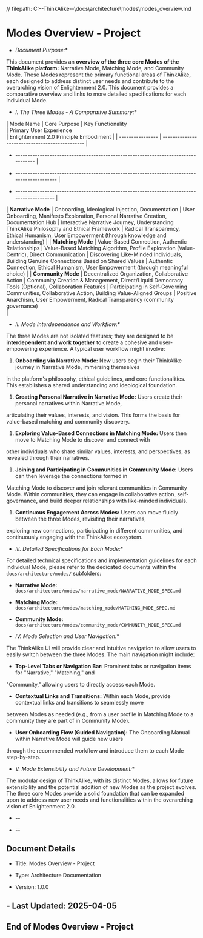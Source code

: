 // filepath: C:\--ThinkAlike--\docs\architecture\modes\modes_overview.md

# Modes Overview - Project

* *Document Purpose:**

This document provides an **overview of the three core Modes of the ThinkAlike platform:** Narrative Mode, Matching
Mode, and Community Mode.  These Modes represent the primary functional areas of ThinkAlike, each designed to address
distinct user needs and contribute to the overarching vision of Enlightenment 2.0.  This document provides a comparative
overview and links to more detailed specifications for each individual Mode.

* *I.  The Three Modes - A Comparative Summary:**

| Mode Name        | Core Purpose                                   | Key Functionality                                 
                               | Primary User Experience                                                                
 | Enlightenment 2.0 Principle Embodiment                                                   |
| ---------------- | ---------------------------------------------- |

* ---------------------------------------------------------------------------------- |

* ------------------------------------------------------------------------------------------- |

* ------------------------------------------------------------------------------------------ |

| **Narrative Mode** | Onboarding, Ideological Injection, Documentation | User Onboarding, Manifesto Exploration,
Personal Narrative Creation, Documentation Hub | Interactive Narrative Journey, Understanding ThinkAlike Philosophy and
Ethical Framework | Radical Transparency, Ethical Humanism, User Empowerment (through knowledge and understanding) |
| **Matching Mode** | Value-Based Connection, Authentic Relationships | Value-Based Matching Algorithm, Profile
Exploration (Value-Centric), Direct Communication | Discovering Like-Minded Individuals, Building Genuine Connections
Based on Shared Values | Authentic Connection, Ethical Humanism, User Empowerment (through meaningful choice)       |
| **Community Mode** | Decentralized Organization, Collaborative Action | Community Creation & Management, Direct/Liquid
Democracy Tools (Optional), Collaboration Features | Participating in Self-Governing Communities, Collaborative Action,
Building Value-Aligned Groups | Positive Anarchism, User Empowerment, Radical Transparency (community governance)       
  |

* *II. Mode Interdependence and Workflow:**

The three Modes are not isolated features; they are designed to be **interdependent and work together** to create a
cohesive and user-empowering experience.  A typical user workflow might involve:

1. **Onboarding via Narrative Mode:** New users begin their ThinkAlike journey in Narrative Mode, immersing themselves

in the platform's philosophy, ethical guidelines, and core functionalities. This establishes a shared understanding and
ideological foundation.

1. **Creating Personal Narrative in Narrative Mode:** Users create their personal narratives within Narrative Mode,

articulating their values, interests, and vision. This forms the basis for value-based matching and community discovery.

1. **Exploring Value-Based Connections in Matching Mode:** Users then move to Matching Mode to discover and connect with

other individuals who share similar values, interests, and perspectives, as revealed through their narratives.

1. **Joining and Participating in Communities in Community Mode:**  Users can then leverage the connections formed in

Matching Mode to discover and join relevant communities in Community Mode.  Within communities, they can engage in
collaborative action, self-governance, and build deeper relationships with like-minded individuals.

1. **Continuous Engagement Across Modes:** Users can move fluidly between the three Modes, revisiting their narratives,

exploring new connections, participating in different communities, and continuously engaging with the ThinkAlike
ecosystem.

* *III.  Detailed Specifications for Each Mode:**

For detailed technical specifications and implementation guidelines for each individual Mode, please refer to the
dedicated documents within the `docs/architecture/modes/` subfolders:

* **Narrative Mode:**  `docs/architecture/modes/narrative_mode/NARRATIVE_MODE_SPEC.md`
* **Matching Mode:**  `docs/architecture/modes/matching_mode/MATCHING_MODE_SPEC.md`
* **Community Mode:** `docs/architecture/modes/community_mode/COMMUNITY_MODE_SPEC.md`

* *IV.  Mode Selection and User Navigation:**

The ThinkAlike UI will provide clear and intuitive navigation to allow users to easily switch between the three Modes. 
The main navigation might include:

* **Top-Level Tabs or Navigation Bar:**  Prominent tabs or navigation items for "Narrative," "Matching," and

"Community," allowing users to directly access each Mode.
* **Contextual Links and Transitions:**  Within each Mode, provide contextual links and transitions to seamlessly move

between Modes as needed (e.g., from a user profile in Matching Mode to a community they are part of in Community Mode).

* **User Onboarding Flow (Guided Navigation):**  The Onboarding Manual within Narrative Mode will guide new users

through the recommended workflow and introduce them to each Mode step-by-step.

* *V.  Mode Extensibility and Future Development:**

The modular design of ThinkAlike, with its distinct Modes, allows for future extensibility and the potential addition of
new Modes as the project evolves.  The three core Modes provide a solid foundation that can be expanded upon to address
new user needs and functionalities within the overarching vision of Enlightenment 2.0.

* --

* --

## Document Details

* Title: Modes Overview - Project

* Type: Architecture Documentation

* Version: 1.0.0

## - Last Updated: 2025-04-05

## End of Modes Overview - Project
